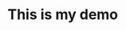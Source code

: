 <html>
    <head>
      <title>
        this is my first demo
      </title>
    </head>
    <body>
      <h1>This is my demo</h1>
    </body>
</html>
